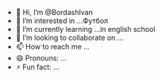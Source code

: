 - 👋 Hi, I’m @BordashIvan
- 👀 I’m interested in ...Футбол
- 🌱 I’m currently learning ...in english school
- 💞️ I’m looking to collaborate on ...
- 📫 How to reach me ...
- 😄 Pronouns: ...
- ⚡ Fun fact: ...

<!---
BordashIvan/BordashIvan is a ✨ special ✨ repository because its `README.md` (this file) appears on your GitHub profile.
You can click the Preview link to take a look at your changes.
--->
